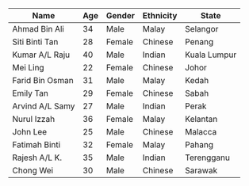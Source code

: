 | Name           | Age | Gender | Ethnicity  | State        |
|----------------|-----|--------|------------|--------------|
| Ahmad Bin Ali  | 34  | Male   | Malay      | Selangor     |
| Siti Binti Tan | 28  | Female | Chinese    | Penang       |
| Kumar A/L Raju | 40  | Male   | Indian     | Kuala Lumpur |
| Mei Ling       | 22  | Female | Chinese    | Johor        |
| Farid Bin Osman| 31  | Male   | Malay      | Kedah        |
| Emily Tan      | 29  | Female | Chinese    | Sabah        |
| Arvind A/L Samy| 27  | Male   | Indian     | Perak        |
| Nurul Izzah    | 36  | Female | Malay      | Kelantan     |
| John Lee       | 25  | Male   | Chinese    | Malacca      |
| Fatimah Binti  | 32  | Female | Malay      | Pahang       |
| Rajesh A/L K.  | 35  | Male   | Indian     | Terengganu   |
| Chong Wei      | 30  | Male   | Chinese    | Sarawak      |
